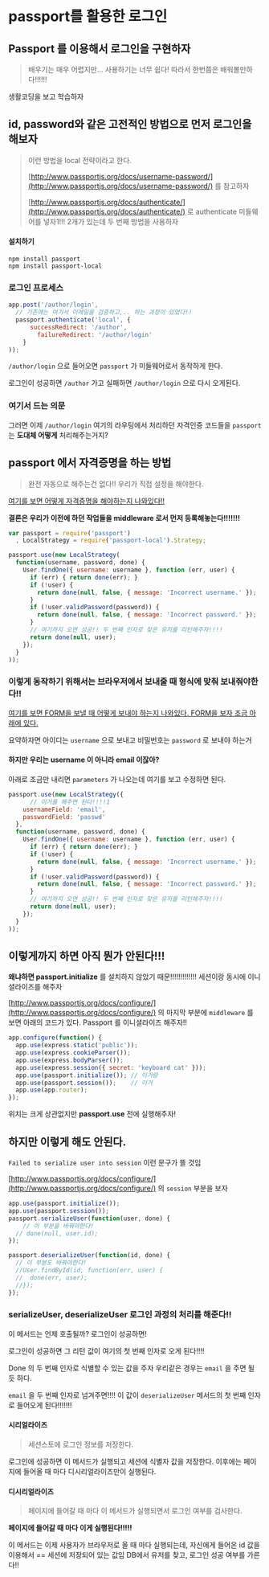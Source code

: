 # passport를 활용한 로그인

## Passport 를 이용해서 로그인을 구현하자

> 배우기는 매우 어렵지만... 사용하기는 너무 쉽다! 따라서 한번쯤은 배워볼만하다!!!!!!

생활코딩을 보고 학습하자

## id, password와 같은 고전적인 방법으로 먼저 로그인을 해보자

> 이런 방법을 local 전략이라고 한다.
>
> [http://www.passportjs.org/docs/username-password/](http://www.passportjs.org/docs/username-password/) 를 참고하자
>
> [http://www.passportjs.org/docs/authenticate/](http://www.passportjs.org/docs/authenticate/) 로 authenticate 미들웨어를 넣자1!!! 2개가 있는데 두 번째 방법을 사용하자

#### 설치하기

```text
npm install passport
npm install passport-local
```

### 로그인 프로세스

```javascript
app.post('/author/login',
  // 기존에는 여기서 이메일을 검증하고,.. 하는 과정이 있었다!!
  passport.authenticate('local', {
      successRedirect: '/author',
        failureRedirect: '/author/login'
    }
));
```

`/author/login` 으로 들어오면 `passport` 가 미들웨어로서 동작하게 한다.

로그인이 성공하면 `/author` 가고 실패하면 `/author/login` 으로 다시 오게된다.

### 여기서 드는 의문

그러면 이제 `/author/login` 여기의 라우팅에서 처리하던 자격인증 코드들을 `passport` 는 **도대체 어떻게** 처리해주는거지?

## passport 에서 자격증명을 하는 방법

> 완전 자동으로 해주는건 없다!! 우리가 직접 설정을 해야한다.

[여기를 보면 어떻게 자격증명을 해야하는지 나와있다!!](http://www.passportjs.org/docs/configure/)

**결론은 우리가 이전에 하던 작업들을 middleware 로서 먼저 등록해놓는다!!!!!!!**

```javascript
var passport = require('passport')
  , LocalStrategy = require('passport-local').Strategy;

passport.use(new LocalStrategy(
  function(username, password, done) {
    User.findOne({ username: username }, function (err, user) {
      if (err) { return done(err); }
      if (!user) {
        return done(null, false, { message: 'Incorrect username.' });
      }
      if (!user.validPassword(password)) {
        return done(null, false, { message: 'Incorrect password.' });
      }
      // 여기까지 오면 성공!! 두 번째 인자로 찾은 유저를 리턴해주자!!!!
      return done(null, user);
    });
  }
));
```

### 이렇게 동작하기 위해서는 브라우저에서 보내줄 때 형식에 맞춰 보내줘야한다!!

[여기를 보면 FORM을 보낼 때 어떻게 보내야 하는지 나와있다. FORM을 보자 조금 아래에 있다.](http://www.passportjs.org/docs/username-password/)

요약하자면 아이디는 `username` 으로 보내고 비밀번호는 `password` 로 보내야 하는거

#### 하지만 우리는 username 이 아니라 email 이잖아?

아래로 조금만 내리면 `parameters` 가 나오는데 여기를 보고 수정하면 된다.

```javascript
passport.use(new LocalStrategy({
      // 이거를 해주면 된다!!!!1
    usernameField: 'email',
    passwordField: 'passwd'
  },
  function(username, password, done) {
    User.findOne({ username: username }, function (err, user) {
      if (err) { return done(err); }
      if (!user) {
        return done(null, false, { message: 'Incorrect username.' });
      }
      if (!user.validPassword(password)) {
        return done(null, false, { message: 'Incorrect password.' });
      }
      // 여기까지 오면 성공!! 두 번째 인자로 찾은 유저를 리턴해주자!!!!
      return done(null, user);
    });
  }
));
```

## 이렇게까지 하면 아직 뭔가 안된다!!!

**왜냐하면 passport.initialize** 를 설치하지 않았기 때문!!!!!!!!!!!!! 세션이랑 동시에 이니셜라이즈를 해주자

[http://www.passportjs.org/docs/configure/](http://www.passportjs.org/docs/configure/) 의 마지막 부분에 `middleware` 를 보면 아래의 코드가 있다. Passport 를 이니셜라이즈 해주자!!

```javascript
app.configure(function() {
  app.use(express.static('public'));
  app.use(express.cookieParser());
  app.use(express.bodyParser());
  app.use(express.session({ secret: 'keyboard cat' }));
  app.use(passport.initialize()); // 이거랑
  app.use(passport.session());    // 이거
  app.use(app.router);
});
```

위치는 크게 상관없지만 **passport.use** 전에 실행해주자!

## 하지만 이렇게 해도 안된다.

`Failed to serialize user into session` 이런 문구가 뜰 것임

[http://www.passportjs.org/docs/configure/](http://www.passportjs.org/docs/configure/) 의 `session` 부분을 보자

```javascript
app.use(passport.initialize()); 
app.use(passport.session());    
passport.serializeUser(function(user, done) {
    // 이 부분을 바꿔야한다!
  // done(null, user.id);
});

passport.deserializeUser(function(id, done) {
  // 이 부분도 바꿔야한다!
  //User.findById(id, function(err, user) {
  //  done(err, user);
  //});
});
```

### serializeUser, deserializeUser 로그인 과정의 처리를 해준다!!

이 메서드는 언제 호출될까? 로그인이 성공하면!

로그인이 성공하면 그 리턴 값이 여기의 첫 번째 인자로 오게 된다!!!!

Done 의 두 번째 인자로 식별할 수 있는 값을 주자 우리같은 경우는 `email` 을 주면 될 듯 하다.

`email` 을 두 번째 인자로 넘겨주면!!!! 이 값이 `deserializeUser` 메서드의 첫 번째 인자로 들어오게 된다!!!!!!!

#### 시리얼라이즈

> 세션스토에 로그인 정보를 저장한다.

로그인에 성공하면 이 메서드가 실행되고 세션에 식별자 값을 저장한다. 이후에는 페이지에 들어올 때 마다 디시리얼라이즈만이 실행된다.

#### 디시리얼라이즈

> 페이지에 들어갈 때 마다 이 메서드가 실행되면서 로그인 여부를 검사한다.

**페이지에 들어갈 때 마다 이게 실행된다!!!!!**

이 메서드는 이제 사용자가 브라우저로 올 때 마다 실행되는데, 자신에게 들어온 id 값을 이용해서 == 세션에 저장되어 있는 값임 DB에서 유저를 찾고, 로그인 성공 여부를 가른다!!


